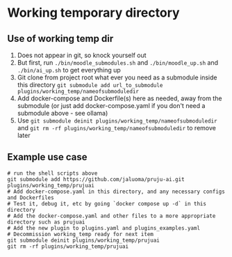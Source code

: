 # Working temporary directory

## Use of working temp dir

1. Does not appear in git, so knock yourself out
1. But first, run `./bin/moodle_submodules.sh` and `./bin/moodle_up.sh` and `./bin/ai_up.sh` to get everything up
1. Git clone from project root what ever you need as a submodule inside this directory `git submodule add url_to_submodule plugins/working_temp/nameofsubmoduledir`
1. Add docker-compose and Dockerfile(s) here as needed, away from the submodule (or just add docker-compose.yaml if you don't need a submodule above - see ollama)
1. Use `git submodule deinit plugins/working_temp/nameofsubmoduledir` and `git rm -rf plugins/working_temp/nameofsubmoduledir` to remove later

## Example use case

```
# run the shell scripts above
git submodule add https://github.com/jaluoma/pruju-ai.git plugins/working_temp/prujuai
# Add docker-compose.yaml in this directory, and any necessary configs and Dockerfiles
# Test it, debug it, etc by going `docker compose up -d` in this directory
# Add the docker-compose.yaml and other files to a more appropriate directory such as prujuai
# Add the new plugin to plugins.yaml and plugins_examples.yaml
# Decommission working_temp ready for next item
git submodule deinit plugins/working_temp/prujuai
git rm -rf plugins/working_temp/prujuai

```